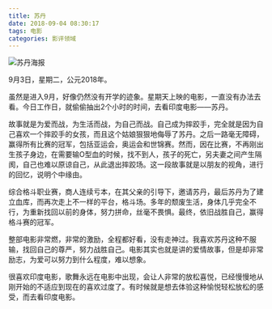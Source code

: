 ```yaml
---
title: 苏丹
date: 2018-09-04 08:30:17
tags: 电影
categories: 影评领域
---
```


<meta name="referrer" content="no-referrer" />

![苏丹海报](https://upload-images.jianshu.io/upload_images/3478485-f6e5a66f7c60693c.png?imageMogr2/auto-orient/strip%7CimageView2/2/w/1240)

9月3日，星期二，公元2018年。

<!--less-->

虽然是进入9月，好像仍然没有开学的迹象。星期天上映的电影，一直没有办法去看。今日工作日，就偷偷抽出2个小时的时间，去看印度电影——苏丹。

故事就是为爱而战，为生活而战，为自己而战。自己成为摔跤手，完全就是因为自己喜欢一个摔跤手的女孩，而且这个姑娘狠狠地侮辱了苏丹。之后一路毫无障碍，赢得所有比赛的冠军，包括亚运会，奥运会和世锦赛。然而，因在比赛，不再刚出生孩子身边，在需要输O型血的时候，找不到人，孩子的死亡，另夫妻之间产生隔阂，自己也难以原谅自己，从此退出摔跤场。这一段故事就是以朋友的视角，进行的回忆，说明个中缘由。

综合格斗职业赛，商人连续亏本，在其父亲的引导下，邀请苏丹，最后苏丹为了建立血库，而再次走上不一样的平台，格斗场。多年的颓废生活，身体几乎完全不行，为重新找回以前的身体，努力拼命，丝毫不畏惧。最终，依旧战胜自己，赢得格斗赛的冠军。

整部电影非常燃，非常的激励，全程都好看，没有走神过。我喜欢苏丹这种不服输，找回自己的尊严，努力战胜自己。电影其实也就是讲的爱情故事，但是却非常励志，为爱可以努力到什么程度，难以想象。

很喜欢印度电影，歌舞永远在电影中出现，会让人非常的放松喜悦，已经慢慢地从刚开始的不适应到现在的喜欢过度了。有时候就是想去体验这种愉悦轻松放松的感受，而去看印度电影。